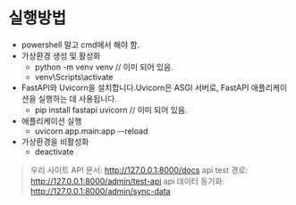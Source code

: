 # 실행방법

- powershell 말고 cmd에서 해야 함.
- 가상환경 생성 및 활성화
  - python -m venv venv // 이미 되어 있음.
  - venv\Scripts\activate
- FastAPI와 Uvicorn을 설치합니다.Uvicorn은 ASGI 서버로, FastAPI 애플리케이션을 실행하는 데 사용됩니다.
  - pip install fastapi uvicorn // 이미 되어 있음.
- 애플리케이션 실행
  - uvicorn app.main:app --reload
- 가상환경을 비활성화
  - deactivate


> 우리 사이트 API 문서: http://127.0.0.1:8000/docs
> api test 경로: http://127.0.0.1:8000/admin/test-api
> api 데이터 동기화: http://127.0.0.1:8000/admin/sync-data